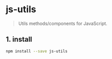 # js-utils

> Utils methods/components for JavaScript.

## 1. install

```bash
npm install --save js-utils
```
